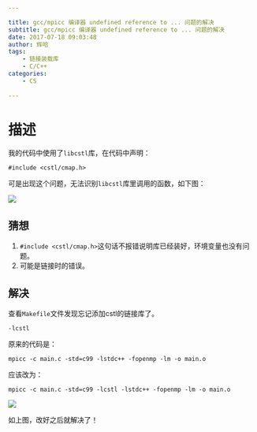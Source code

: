 ```yaml
---

title: gcc/mpicc 编译器 undefined reference to ... 问题的解决
subtitle: gcc/mpicc 编译器 undefined reference to ... 问题的解决
date: 2017-07-18 09:03:48
author: 辉哈
tags:
	- 链接装载库
	- C/C++
categories: 
	- CS
	
---
```


# 描述

我的代码中使用了`libcstl`库，在代码中声明：

	#include <cstl/cmap.h>
	
可是出现这个问题，无法识别`libcstl`库里调用的函数，如下图：

<!-- more -->

![](http://huihut-img.oss-cn-shenzhen.aliyuncs.com/UndefinedReference.png)

## 猜想

1. `#include <cstl/cmap.h>`这句话不报错说明库已经装好，环境变量也没有问题。
2. 可能是链接时的错误。

## 解决

查看`Makefile`文件发现忘记添加cstl的链接库了。

	-lcstl

原来的代码是：

	mpicc -c main.c -std=c99 -lstdc++ -fopenmp -lm -o main.o
	
应该改为：

	mpicc -c main.c -std=c99 -lcstl -lstdc++ -fopenmp -lm -o main.o

![](http://huihut-img.oss-cn-shenzhen.aliyuncs.com/UndefinedReferenceMakefile.png)

如上图，改好之后就解决了！
